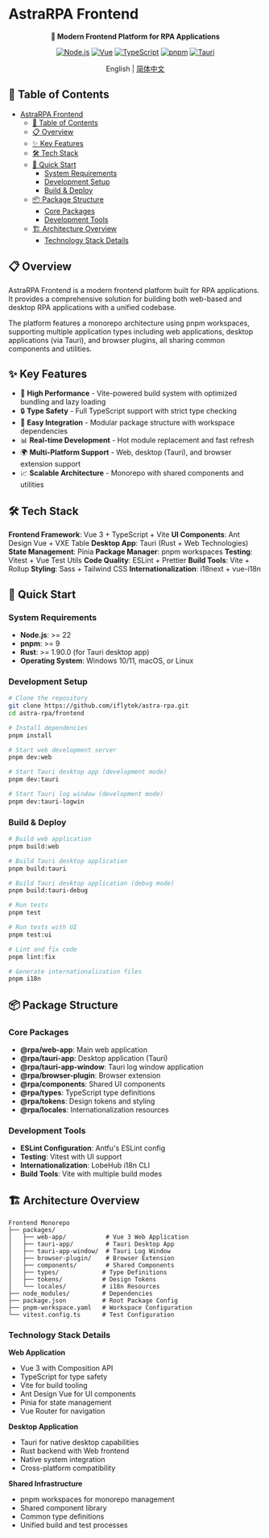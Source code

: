 # AstraRPA Frontend

<div align="center">

**🎨 Modern Frontend Platform for RPA Applications**

[![Node.js](https://img.shields.io/badge/node.js-22+-green.svg)](https://nodejs.org/)
[![Vue](https://img.shields.io/badge/vue-3+-4FC08D.svg)](https://vuejs.org/)
[![TypeScript](https://img.shields.io/badge/typescript-5.9+-blue.svg)](https://www.typescriptlang.org/)
[![pnpm](https://img.shields.io/badge/pnpm-9+-orange.svg)](https://pnpm.io/)
[![Tauri](https://img.shields.io/badge/tauri-1.6+-purple.svg)](https://tauri.app/)

English | [简体中文](README.zh.md)

</div>

## 📑 Table of Contents

- [AstraRPA Frontend](#astrarpa-frontend)
  - [📑 Table of Contents](#-table-of-contents)
  - [📋 Overview](#-overview)
  - [✨ Key Features](#-key-features)
  - [🛠️ Tech Stack](#️-tech-stack)
  - [🚀 Quick Start](#-quick-start)
    - [System Requirements](#system-requirements)
    - [Development Setup](#development-setup)
    - [Build \& Deploy](#build--deploy)
  - [📦 Package Structure](#-package-structure)
    - [Core Packages](#core-packages)
    - [Development Tools](#development-tools)
  - [🏗️ Architecture Overview](#️-architecture-overview)
    - [Technology Stack Details](#technology-stack-details)

## 📋 Overview

AstraRPA Frontend is a modern frontend platform built for RPA applications. It provides a comprehensive solution for building both web-based and desktop RPA applications with a unified codebase.

The platform features a monorepo architecture using pnpm workspaces, supporting multiple application types including web applications, desktop applications (via Tauri), and browser plugins, all sharing common components and utilities.

## ✨ Key Features

- 🚀 **High Performance** - Vite-powered build system with optimized bundling and lazy loading
- 🔒 **Type Safety** - Full TypeScript support with strict type checking
- 🔧 **Easy Integration** - Modular package structure with workspace dependencies
- 📊 **Real-time Development** - Hot module replacement and fast refresh
- 🌍 **Multi-Platform Support** - Web, desktop (Tauri), and browser extension support
- 📈 **Scalable Architecture** - Monorepo with shared components and utilities

## 🛠️ Tech Stack

**Frontend Framework**: Vue 3 + TypeScript + Vite
**UI Components**: Ant Design Vue + VXE Table
**Desktop App**: Tauri (Rust + Web Technologies)
**State Management**: Pinia
**Package Manager**: pnpm workspaces
**Testing**: Vitest + Vue Test Utils
**Code Quality**: ESLint + Prettier
**Build Tools**: Vite + Rollup
**Styling**: Sass + Tailwind CSS
**Internationalization**: i18next + vue-i18n

## 🚀 Quick Start

### System Requirements

- **Node.js**: >= 22
- **pnpm**: >= 9
- **Rust**: >= 1.90.0 (for Tauri desktop app)
- **Operating System**: Windows 10/11, macOS, or Linux

### Development Setup

```bash
# Clone the repository
git clone https://github.com/iflytek/astra-rpa.git
cd astra-rpa/frontend

# Install dependencies
pnpm install

# Start web development server
pnpm dev:web

# Start Tauri desktop app (development mode)
pnpm dev:tauri

# Start Tauri log window (development mode)
pnpm dev:tauri-logwin
```

### Build & Deploy

```bash
# Build web application
pnpm build:web

# Build Tauri desktop application
pnpm build:tauri

# Build Tauri desktop application (debug mode)
pnpm build:tauri-debug

# Run tests
pnpm test

# Run tests with UI
pnpm test:ui

# Lint and fix code
pnpm lint:fix

# Generate internationalization files
pnpm i18n
```

## 📦 Package Structure

### Core Packages

- **@rpa/web-app**: Main web application
- **@rpa/tauri-app**: Desktop application (Tauri)
- **@rpa/tauri-app-window**: Tauri log window application
- **@rpa/browser-plugin**: Browser extension
- **@rpa/components**: Shared UI components
- **@rpa/types**: TypeScript type definitions
- **@rpa/tokens**: Design tokens and styling
- **@rpa/locales**: Internationalization resources

### Development Tools

- **ESLint Configuration**: Antfu's ESLint config
- **Testing**: Vitest with UI support
- **Internationalization**: LobeHub i18n CLI
- **Build Tools**: Vite with multiple build modes

## 🏗️ Architecture Overview

```
Frontend Monorepo
├── packages/
│   ├── web-app/           # Vue 3 Web Application
│   ├── tauri-app/         # Tauri Desktop App
│   ├── tauri-app-window/  # Tauri Log Window
│   ├── browser-plugin/    # Browser Extension
│   ├── components/        # Shared Components
│   ├── types/            # Type Definitions
│   ├── tokens/           # Design Tokens
│   └── locales/          # i18n Resources
├── node_modules/         # Dependencies
├── package.json          # Root Package Config
├── pnpm-workspace.yaml   # Workspace Configuration
└── vitest.config.ts      # Test Configuration
```

### Technology Stack Details

**Web Application**

- Vue 3 with Composition API
- TypeScript for type safety
- Vite for build tooling
- Ant Design Vue for UI components
- Pinia for state management
- Vue Router for navigation

**Desktop Application**

- Tauri for native desktop capabilities
- Rust backend with Web frontend
- Native system integration
- Cross-platform compatibility

**Shared Infrastructure**

- pnpm workspaces for monorepo management
- Shared component library
- Common type definitions
- Unified build and test processes
